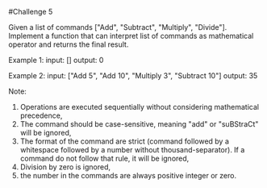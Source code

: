 #Challenge 5

Given a list of commands ["Add", "Subtract", "Multiply", "Divide"]. Implement a function that can interpret list of
commands as mathematical operator and returns the final result.

Example 1:
input: []
output: 0

Example 2:
input: ["Add 5", "Add 10", "Multiply 3", "Subtract 10"]
output: 35

Note:
1. Operations are executed sequentially without considering mathematical precedence,
2. The command should be case-sensitive, meaning "add" or "suBStraCt" will be ignored,
3. The format of the command are strict (command followed by a whitespace followed by a number without thousand-separator). If a command do not follow that rule, it will be ignored,
4. Division by zero is ignored,
5. the number in the commands are always positive integer or zero.